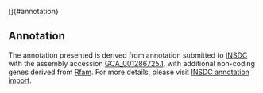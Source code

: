 []{#annotation}

Annotation
----------

The annotation presented is derived from annotation submitted to
[INSDC](http://www.insdc.org) with the assembly accession
[GCA\_001286725.1](http://www.ebi.ac.uk/ena/data/view/GCA_001286725.1),
with additional non-coding genes derived from
[Rfam](http://rfam.xfam.org/). For more details, please visit [INSDC
annotation
import](http://ensemblgenomes.org/info/data/insdc_annotation).
